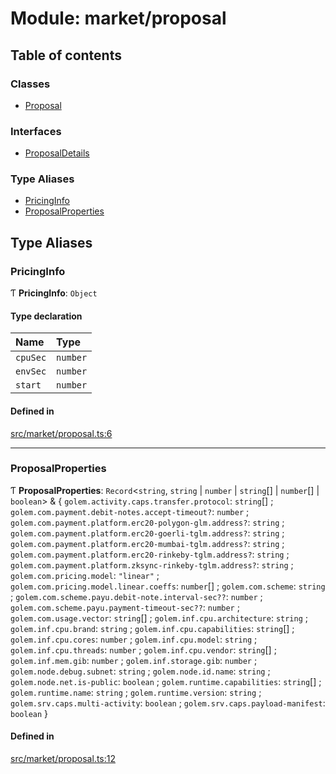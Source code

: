 # Module: market/proposal

## Table of contents

### Classes

- [Proposal](../classes/market_proposal.Proposal)

### Interfaces

- [ProposalDetails](../interfaces/market_proposal.ProposalDetails)

### Type Aliases

- [PricingInfo](market_proposal#pricinginfo)
- [ProposalProperties](market_proposal#proposalproperties)

## Type Aliases

### PricingInfo

Ƭ **PricingInfo**: `Object`

#### Type declaration

| Name | Type |
| :------ | :------ |
| `cpuSec` | `number` |
| `envSec` | `number` |
| `start` | `number` |

#### Defined in

[src/market/proposal.ts:6](https://github.com/golemfactory/golem-js/blob/491c0c9/src/market/proposal.ts#L6)

___

### ProposalProperties

Ƭ **ProposalProperties**: `Record`<`string`, `string` \| `number` \| `string`[] \| `number`[] \| `boolean`\> & { `golem.activity.caps.transfer.protocol`: `string`[] ; `golem.com.payment.debit-notes.accept-timeout?`: `number` ; `golem.com.payment.platform.erc20-polygon-glm.address?`: `string` ; `golem.com.payment.platform.erc20-goerli-tglm.address?`: `string` ; `golem.com.payment.platform.erc20-mumbai-tglm.address?`: `string` ; `golem.com.payment.platform.erc20-rinkeby-tglm.address?`: `string` ; `golem.com.payment.platform.zksync-rinkeby-tglm.address?`: `string` ; `golem.com.pricing.model`: ``"linear"`` ; `golem.com.pricing.model.linear.coeffs`: `number`[] ; `golem.com.scheme`: `string` ; `golem.com.scheme.payu.debit-note.interval-sec??`: `number` ; `golem.com.scheme.payu.payment-timeout-sec??`: `number` ; `golem.com.usage.vector`: `string`[] ; `golem.inf.cpu.architecture`: `string` ; `golem.inf.cpu.brand`: `string` ; `golem.inf.cpu.capabilities`: `string`[] ; `golem.inf.cpu.cores`: `number` ; `golem.inf.cpu.model`: `string` ; `golem.inf.cpu.threads`: `number` ; `golem.inf.cpu.vendor`: `string`[] ; `golem.inf.mem.gib`: `number` ; `golem.inf.storage.gib`: `number` ; `golem.node.debug.subnet`: `string` ; `golem.node.id.name`: `string` ; `golem.node.net.is-public`: `boolean` ; `golem.runtime.capabilities`: `string`[] ; `golem.runtime.name`: `string` ; `golem.runtime.version`: `string` ; `golem.srv.caps.multi-activity`: `boolean` ; `golem.srv.caps.payload-manifest`: `boolean`  }

#### Defined in

[src/market/proposal.ts:12](https://github.com/golemfactory/golem-js/blob/491c0c9/src/market/proposal.ts#L12)
